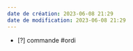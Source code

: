```yaml
---
date de création: 2023-06-08 21:29
date de modification: 2023-06-08 21:29
---
```

- [?] commande #ordi 